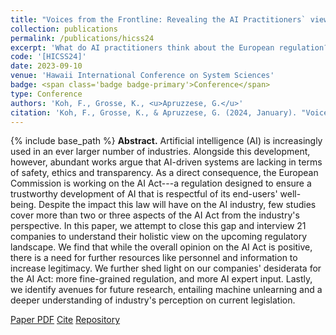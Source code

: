 ```yaml
---
title: "Voices from the Frontline: Revealing the AI Practitioners` viewpoint on the European AI Act"
collection: publications
permalink: /publications/hicss24
excerpt: 'What do AI practitioners think about the European regulation?'
code: '[HICSS24]'
date: 2023-09-10
venue: 'Hawaii International Conference on System Sciences'
badge: <span class='badge badge-primary'>Conference</span>
type: Conference
authors: 'Koh, F., Grosse, K., <u>Apruzzese, G.</u>'
citation: 'Koh, F., Grosse, K., & Apruzzese, G. (2024, January). "Voices from the Frontline: Revealing the AI Practitioners` viewpoint on the European AI Act." In <i>2024 57th Hawaii International Conference on System Sciences (HICSS)</i>.'
---
```

{% include base_path %}
<b>Abstract.</b> Artificial intelligence (AI) is increasingly used in an ever larger number of industries. Alongside this development, however, abundant works argue that AI-driven systems are lacking in terms of safety, ethics and transparency. As a direct consequence, the European Commission is working on the AI Act---a regulation designed to ensure a trustworthy development of AI that is respectful of its end-users' well-being. Despite the impact this law will have on the AI industry, few studies cover more than two or three aspects of the AI Act from the industry's perspective. In this paper, we attempt to close this gap and interview 21 companies to understand their holistic view on the upcoming regulatory landscape. We find that while the overall opinion on the AI Act is positive, there is a need for further resources like personnel and information to increase legitimacy. We further shed light on our companies' desiderata for the AI Act: more fine-grained regulation, and more AI expert input. Lastly, we identify avenues for future research, entailing machine unlearning and a deeper understanding of industry's perception on current legislation.


<a class="btn btn-outline-primary my-1 mr-1 btn-sm" href="{{ base_path }}/files/papers/hicss24/hicss24.pdf" target="_blank" rel="noopener">Paper PDF</a> 
<a class="btn btn-outline-primary my-1 mr-1 btn-sm" href="{{ base_path }}/files/papers/hicss24/hicss24_cite.html" target="_blank" rel="noopener">Cite</a>
<a class="btn btn-outline-primary my-1 mr-1 btn-sm" href="https://github.com/hihey54/hicss57-AIAct" target="_blank" rel="noopener">Repository</a>  